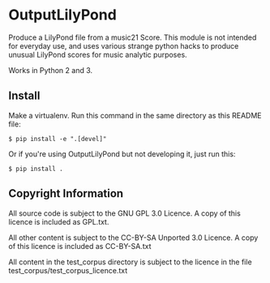 OutputLilyPond
==============

Produce a LilyPond file from a music21 Score. This module is not intended for everyday use, and
uses various strange python hacks to produce unusual LilyPond scores for music analytic purposes.

Works in Python 2 and 3.


Install
-------

Make a virtualenv. Run this command in the same directory as this README file:

    $ pip install -e ".[devel]"

Or if you're using OutputLilyPond but not developing it, just run this:

    $ pip install .


Copyright Information
---------------------

All source code is subject to the GNU GPL 3.0 Licence. A copy of this licence is included as GPL.txt.

All other content is subject to the CC-BY-SA Unported 3.0 Licence. A copy of this licence is
included as CC-BY-SA.txt

All content in the test_corpus directory is subject to the licence in the file
test_corpus/test_corpus_licence.txt

